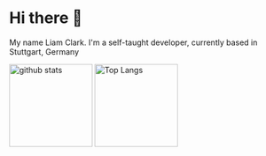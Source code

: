 # Hi there 👋

My name Liam Clark. I'm a self-taught developer, currently based in Stuttgart, Germany

<p align="left">
  <img alt="github stats" height="150px" src="![clarkliam's Stats](https://github-readme-stats.vercel.app/api?username=clarkliam&theme=dark&show_icons=true&hide_border=true&count_private=true)"/>
  <img alt="Top Langs" height="150px" src="https://github-readme-stats.vercel.app/api/top-langs/?username=ClarkLiam&layout=compact&count_private=true&show_icons=true&theme=dark&lang_count=10" />
</p>
